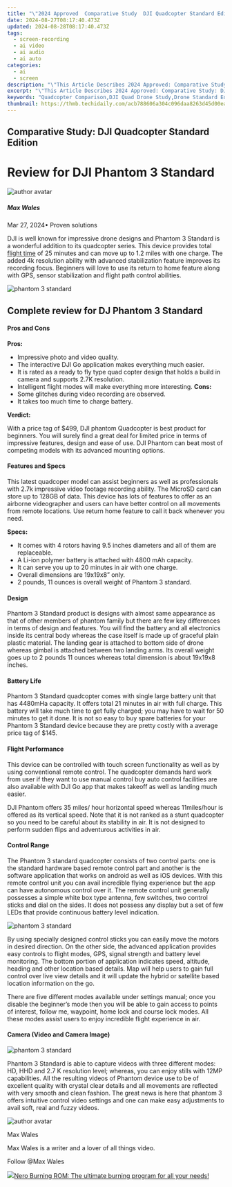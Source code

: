 ```yaml
---
title: "\"2024 Approved  Comparative Study  DJI Quadcopter Standard Edition\""
date: 2024-08-27T08:17:40.473Z
updated: 2024-08-28T08:17:40.473Z
tags: 
  - screen-recording
  - ai video
  - ai audio
  - ai auto
categories: 
  - ai
  - screen
description: "\"This Article Describes 2024 Approved: Comparative Study: DJI Quadcopter Standard Edition\""
excerpt: "\"This Article Describes 2024 Approved: Comparative Study: DJI Quadcopter Standard Edition\""
keywords: "Quadcopter Comparison,DJI Quad Drone Study,Drone Standard Edition,DJI Quadcopter Analysis,Standard Drones vs DJI,DJI Quad X Review,Quadcopter Tech Benchmark"
thumbnail: https://thmb.techidaily.com/acb788606a304c096daa8263d45d00ea2b9351615c5d83ea5a34a4991c1927bf.jpg
---
```


## Comparative Study: DJI Quadcopter Standard Edition

# Review for DJI Phantom 3 Standard

![author avatar](https://images.wondershare.com/filmora/article-images/max-wales-author.jpg)

##### Max Wales

 Mar 27, 2024• Proven solutions

 DJI is well known for impressive drone designs and Phantom 3 Standard is a wonderful addition to its quadcopter series. This device provides total [flight time](https://tools.techidaily.com/wondershare/filmora/download/) of 25 minutes and can move up to 1.2 miles with one charge. The added 4k resolution ability with advanced stabilization feature improves its recording focus. Beginners will love to use its return to home feature along with GPS, sensor stabilization and flight path control abilities.

![phantom 3 standard](https://images.wondershare.com/filmora/article-images/dji-phantom-3-standard.jpg)

## Complete review for DJ Phantom 3 Standard

#### Pros and Cons

**Pros:**

* Impressive photo and video quality.
* The interactive DJI Go application makes everything much easier.
* It is rated as a ready to fly type quad copter design that holds a build in camera and supports 2.7K resolution.
* Intelligent flight modes will make everything more interesting.
**Cons:**
* Some glitches during video recording are observed.
* It takes too much time to charge battery.

**Verdict:**

 With a price tag of $499, DJI phantom Quadcopter is best product for beginners. You will surely find a great deal for limited price in terms of impressive features, design and ease of use. DJI Phantom can beat most of competing models with its advanced mounting options.

#### Features and Specs

 This latest quadcoper model can assist beginners as well as professionals with 2.7k impressive video footage recording ability. The MicroSD card can store up to 128GB of data. This device has lots of features to offer as an airborne videographer and users can have better control on all movements from remote locations. Use return home feature to call it back whenever you need.

**Specs:**

* It comes with 4 rotors having 9.5 inches diameters and all of them are replaceable.
* A Li-ion polymer battery is attached with 4800 mAh capacity.
* It can serve you up to 20 minutes in air with one charge.
* Overall dimensions are 19x19x8” only.
* 2 pounds, 11 ounces is overall weight of Phantom 3 standard.

#### Design

 Phantom 3 Standard product is designs with almost same appearance as that of other members of phantom family but there are few key differences in terms of design and features. You will find the battery and all electronics inside its central body whereas the case itself is made up of graceful plain plastic material. The landing gear is attached to bottom side of drone whereas gimbal is attached between two landing arms. Its overall weight goes up to 2 pounds 11 ounces whereas total dimension is about 19x19x8 inches.

#### Battery Life

 Phantom 3 Standard quadcopter comes with single large battery unit that has 4480mHa capacity. It offers total 21 minutes in air with full charge. This battery will take much time to get fully charged; you may have to wait for 50 minutes to get it done. It is not so easy to buy spare batteries for your Phantom 3 Standard device because they are pretty costly with a average price tag of $145.

#### Flight Performance

 This device can be controlled with touch screen functionality as well as by using conventional remote control. The quadcopter demands hard work from user if they want to use manual control buy auto control facilities are also available with DJI Go app that makes takeoff as well as landing much easier.

 DJI Phantom offers 35 miles/ hour horizontal speed whereas 11miles/hour is offered as its vertical speed. Note that it is not ranked as a stunt quadcopter so you need to be careful about its stability in air. It is not designed to perform sudden flips and adventurous activities in air.

#### Control Range

 The Phantom 3 standard quadcopter consists of two control parts: one is the standard hardware based remote control part and another is the software application that works on android as well as iOS devices. With this remote control unit you can avail incredible flying experience but the app can have autonomous control over it. The remote control unit generally possesses a simple white box type antenna, few switches, two control sticks and dial on the sides. It does not possess any display but a set of few LEDs that provide continuous battery level indication.

![phantom 3 standard](https://images.wondershare.com/filmora/article-images/dji-phantom-3-standard-controller.jpg)

 By using specially designed control sticks you can easily move the motors in desired direction. On the other side, the advanced application provides easy controls to flight modes, GPS, signal strength and battery level monitoring. The bottom portion of application indicates speed, altitude, heading and other location based details. Map will help users to gain full control over live view details and it will update the hybrid or satellite based location information on the go.

 There are five different modes available under settings manual; once you disable the beginner’s mode then you will be able to gain access to points of interest, follow me, waypoint, home lock and course lock modes. All these modes assist users to enjoy incredible flight experience in air.

#### Camera (Video and Camera Image)

![phantom 3 standard](https://images.wondershare.com/filmora/article-images/dji-phantom-3-standard-camera.jpg)

 Phantom 3 Standard is able to capture videos with three different modes: HD, HHD and 2.7 K resolution level; whereas, you can enjoy stills with 12MP capabilities. All the resulting videos of Phantom device use to be of excellent quality with crystal clear details and all movements are reflected with very smooth and clean fashion. The great news is here that phantom 3 offers intuitive control video settings and one can make easy adjustments to avail soft, real and fuzzy videos.

![author avatar](https://images.wondershare.com/filmora/article-images/max-wales-author.jpg)

Max Wales

Max Wales is a writer and a lover of all things video.

Follow @Max Wales


<ins class="adsbygoogle"
     style="display:block"
     data-ad-format="autorelaxed"
     data-ad-client="ca-pub-7571918770474297"
     data-ad-slot="1223367746"></ins>



<ins class="adsbygoogle"
     style="display:block"
     data-ad-client="ca-pub-7571918770474297"
     data-ad-slot="8358498916"
     data-ad-format="auto"
     data-full-width-responsive="true"></ins>








<!-- affiliate ads begin -->
<a href="https://store.nero.com/order/checkout.php?PRODS=39694080&QTY=1&AFFILIATE=108875&CART=1"><img src="http://cdnwww.nero.com/nero-com-wAssets/img/banners/2023/nbr/fire/Screenshot_1red_gb.jpg" border="0">Nero Burning ROM:
The ultimate burning program for all your needs!</a>
<!-- affiliate ads end -->